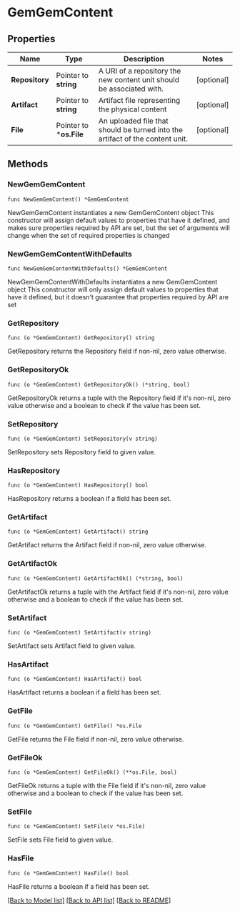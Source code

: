 # GemGemContent

## Properties

Name | Type | Description | Notes
------------ | ------------- | ------------- | -------------
**Repository** | Pointer to **string** | A URI of a repository the new content unit should be associated with. | [optional] 
**Artifact** | Pointer to **string** | Artifact file representing the physical content | [optional] 
**File** | Pointer to ***os.File** | An uploaded file that should be turned into the artifact of the content unit. | [optional] 

## Methods

### NewGemGemContent

`func NewGemGemContent() *GemGemContent`

NewGemGemContent instantiates a new GemGemContent object
This constructor will assign default values to properties that have it defined,
and makes sure properties required by API are set, but the set of arguments
will change when the set of required properties is changed

### NewGemGemContentWithDefaults

`func NewGemGemContentWithDefaults() *GemGemContent`

NewGemGemContentWithDefaults instantiates a new GemGemContent object
This constructor will only assign default values to properties that have it defined,
but it doesn't guarantee that properties required by API are set

### GetRepository

`func (o *GemGemContent) GetRepository() string`

GetRepository returns the Repository field if non-nil, zero value otherwise.

### GetRepositoryOk

`func (o *GemGemContent) GetRepositoryOk() (*string, bool)`

GetRepositoryOk returns a tuple with the Repository field if it's non-nil, zero value otherwise
and a boolean to check if the value has been set.

### SetRepository

`func (o *GemGemContent) SetRepository(v string)`

SetRepository sets Repository field to given value.

### HasRepository

`func (o *GemGemContent) HasRepository() bool`

HasRepository returns a boolean if a field has been set.

### GetArtifact

`func (o *GemGemContent) GetArtifact() string`

GetArtifact returns the Artifact field if non-nil, zero value otherwise.

### GetArtifactOk

`func (o *GemGemContent) GetArtifactOk() (*string, bool)`

GetArtifactOk returns a tuple with the Artifact field if it's non-nil, zero value otherwise
and a boolean to check if the value has been set.

### SetArtifact

`func (o *GemGemContent) SetArtifact(v string)`

SetArtifact sets Artifact field to given value.

### HasArtifact

`func (o *GemGemContent) HasArtifact() bool`

HasArtifact returns a boolean if a field has been set.

### GetFile

`func (o *GemGemContent) GetFile() *os.File`

GetFile returns the File field if non-nil, zero value otherwise.

### GetFileOk

`func (o *GemGemContent) GetFileOk() (**os.File, bool)`

GetFileOk returns a tuple with the File field if it's non-nil, zero value otherwise
and a boolean to check if the value has been set.

### SetFile

`func (o *GemGemContent) SetFile(v *os.File)`

SetFile sets File field to given value.

### HasFile

`func (o *GemGemContent) HasFile() bool`

HasFile returns a boolean if a field has been set.


[[Back to Model list]](../README.md#documentation-for-models) [[Back to API list]](../README.md#documentation-for-api-endpoints) [[Back to README]](../README.md)


